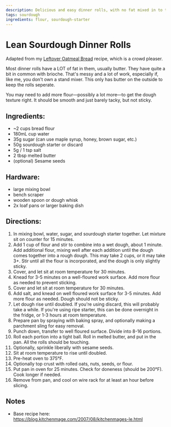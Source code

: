 ```yaml
---
description: Delicious and easy dinner rolls, with no fat mixed in to the dough.
tags: sourdough
ingredients: flour, sourdough-starter
---
```


# Lean Sourdough Dinner Rolls

Adapted from my [Leftover Oatmeal Bread](./Leftover%20Oatmeal%20Bread.html) recipe, which is a crowd pleaser.

Most dinner rolls have a LOT of fat in them, usually butter. They have quite a bit in common with brioche. That's messy and a lot of work, especially if, like me, you don't own a stand mixer. This only has butter on the outside to keep the rolls seperate. 

You may need to add more flour—possibly a lot more—to get the dough texture right. It should be smooth and just barely tacky, but not sticky.

## Ingredients:

- ~2 cups bread flour
- 180mL cup water
- 35g sugar (can use maple syrup, honey, brown sugar, etc.)
- 50g sourdough starter or discard
- 5g / 1 tsp salt
- 2 tbsp melted butter
- (optional) Sesame seeds

## Hardware:

- large mixing bowl
- bench scraper
- wooden spoon or dough whisk
- 2x loaf pans or larger baking dish

## Directions:

1. In mixing bowl, water, sugar, and sourdough starter together. Let mixture sit on counter for 15 minutes.
2. Add 1 cup of flour and stir to combine into a wet dough, about 1 minute. Add additional flour, mixing well after each addition until the dough comes together into a rough dough. This may take 2 cups, or it may take 3+. Stir until all the flour is incorporated, and the dough is only slightly sticky.
3. Cover, and let sit at room temperature for 30 minutes.
4. Knead for 3-5 minutes on a well-floured work surface. Add more flour as needed to prevent sticking.
5. Cover and let sit at room temperature for 30 minutes.
6. Add salt, and knead on well floured work surface for 3-5 minutes. Add more flour as needed. Dough should not be sticky.
7. Let dough rise until doubled. If you're using discard, this will probably take a while. If you're using ripe starter, this can be done overnight in the fridge, or 1-3 hours at room temperature.
8. Prepare pan by spraying with baking spray, and optionally making a parchment sling for easy removal.
9. Punch down, transfer to well floured surface. Divide into 8-16 portions. 
10. Roll each portion into a tight ball. Roll in melted butter, and put in the pan. All the rolls should be touching.
11. Optionally, sprinkle liberally with sesame seeds.
12. Sit at room temperature to rise until doubled.
13. Pre-heat oven to 375°F.
14. Optionally top crust with rolled oats, nuts, seeds, or flour.
15. Put pan in oven for 25 minutes. Check for doneness (should be 200°F). Cook longer if needed.
16. Remove from pan, and cool on wire rack for at least an hour before slicing. 

## Notes

- Base recipe here: <https://blog.kitchenmage.com/2007/08/kitchenmages-le.html>

